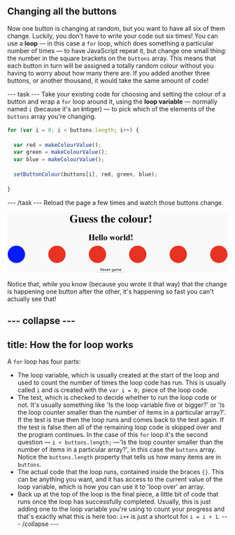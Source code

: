 ## Changing all the buttons

Now one button is changing at random, but you want to have all six of them change. Luckily, you don't have to write your code out six times! You can use a **loop** — in this case a `for` loop, which does something a particular number of times — to have JavaScript repeat it, but change one small thing: the number in the square brackets on the `buttons` array. This means that each button in turn will be assigned a totally random colour without you having to worry about how many there are. If you added another three buttons, or another thousand, it would take the same amount of code!

--- task ---
Take your existing code for choosing and setting the colour of a button and wrap a `for` loop around it, using the **loop variable** — normally named `i` (because it's an **i**ntiger) — to pick which of the elements of the `buttons` array you're changing.

```JavaScript
for (var i = 0; i < buttons.length; i++) {

  var red = makeColourValue();
  var green = makeColourValue();
  var blue = makeColourValue();
  
  setButtonColour(buttons[i], red, green, blue);

}
```
--- /task ---
Reload the page a few times and watch those buttons change. 

![All of the buttons have changed to different colours.](images/1blue.png)

Notice that, while you know (because you wrote it that way) that the change is happening one button after the other, it's happening so fast you can't actually see that!

--- collapse ---
---
title: How the for loop works
---
A `for` loop has four parts:

 - The loop variable, which is usually created at the start of the loop and used to count the number of times the loop code has run. This is usually called `i` and is created with the `var i = 0;` piece of the loop code.
 - The test, which is checked to decide whether to run the loop code or not. It's usually something like 'Is the loop variable five or bigger?' or 'Is the loop counter smaller than the number of items in a particular array?'. If the test is true then the loop runs and comes back to the test again. If the test is false then all of the remaining loop code is skipped over and the program continues. In the case of this `for` loop it's the second question —  `i < buttons.length;` —'Is the loop counter smaller than the number of items in a particular array?', in this case the `buttons` array. Notice the `buttons.length` property that tells us how many items are in `buttons`.
 - The actual code that the loop runs, contained inside the braces `{}`. This can be anything you want, and it has access to the current value of the loop variable, which is how you can use it to 'loop over' an array.
 - Back up at the top of the loop is the final piece, a little bit of code that runs once the loop has successfully completed. Usually, this is just adding one to the loop variable you're using to count your progress and that's exactly what this is here too: `i++` is just a shortcut for `i = i + 1`.
--- /collapse ---
